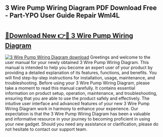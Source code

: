 ## 3 Wire Pump Wiring Diagram PDF Download Free - Part-YPO User Guide Repair Wml4L

# <h2><a href="http://dfng7s.blite.top/?on=3+Wire+Pump+Wiring+Diagram">🔗Download New 👉🔴 3 Wire Pump Wiring Diagram</a></h2>

[![3 Wire Pump Wiring Diagram download](https://i.imgur.com/lujVjoI.png)](http://dfng7s.blite.top/?on=3+Wire+Pump+Wiring+Diagram)
Greetings and welcome to the user manual for your newly obtained 3 Wire Pump Wiring Diagram. This manual is intended to help you become an expert user of your product by providing a detailed explanation of its features, functions, and benefits. You will find step-by-step instructions for installation, usage, maintenance, and troubleshooting. Before using your 3 Wire Pump Wiring Diagram, please take a moment to read this manual carefully. It contains essential information on product setup, operation, maintenance, and troubleshooting, ensuring that you are able to use the product safely and effectively. The intuitive user interface and advanced features of your new 3 Wire Pump Wiring Diagram work in harmony to enhance your experience. Our expectation is that the 3 Wire Pump Wiring Diagram has been a valuable and informative resource in your journey to becoming proficient in using your new gadget. Should you need any assistance or clarification, please do not hesitate to contact our support team.
